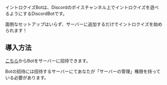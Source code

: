 イントロクイズBotは、Discordのボイスチャンネル上でイントロクイズを遊べるようにするDiscordBotです。

面倒なセットアップはいらず、サーバーに追加するだけでイントロクイズを始められます！

## 導入方法
[こちら](https://discord.com/api/oauth2/authorize?client_id=691547356100952096&permissions=3222592&scope=bot)からBotをサーバーに招待できます。

Botの招待には招待するサーバーにてあなたが「サーバーの管理」権限を持っている必要があります。

